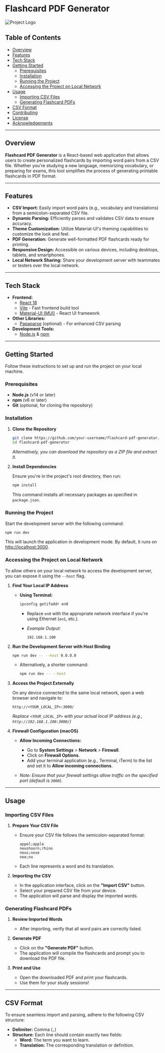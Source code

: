 # Flashcard PDF Generator

![Project Logo](path-to-your-logo.png) <!-- Replace with your project's logo if available -->

## Table of Contents

- [Overview](#overview)
- [Features](#features)
- [Tech Stack](#tech-stack)
- [Getting Started](#getting-started)
    - [Prerequisites](#prerequisites)
    - [Installation](#installation)
    - [Running the Project](#running-the-project)
    - [Accessing the Project on Local Network](#accessing-the-project-on-local-network)
- [Usage](#usage)
    - [Importing CSV Files](#importing-csv-files)
    - [Generating Flashcard PDFs](#generating-flashcard-pdfs)
- [CSV Format](#csv-format)
- [Contributing](#contributing)
- [License](#license)
- [Acknowledgements](#acknowledgements)

---

## Overview

**Flashcard PDF Generator** is a React-based web application that allows users to create personalized flashcards by importing word pairs from a CSV file. Whether you're studying a new language, memorizing vocabulary, or preparing for exams, this tool simplifies the process of generating printable flashcards in PDF format.

---

## Features

- **CSV Import:** Easily import word pairs (e.g., vocabulary and translations) from a semicolon-separated CSV file.
- **Dynamic Parsing:** Efficiently parses and validates CSV data to ensure accuracy.
- **Theme Customization:** Utilize Material-UI's theming capabilities to customize the look and feel.
- **PDF Generation:** Generate well-formatted PDF flashcards ready for printing.
- **Responsive Design:** Accessible on various devices, including desktops, tablets, and smartphones.
- **Local Network Sharing:** Share your development server with teammates or testers over the local network.

---

## Tech Stack

- **Frontend:**
    - [React 18](https://reactjs.org/)
    - [Vite](https://vitejs.dev/) - Fast frontend build tool
    - [Material-UI (MUI)](https://mui.com/) - React UI framework
- **Other Libraries:**
    - [Papaparse](https://www.papaparse.com/) (optional) - For enhanced CSV parsing
- **Development Tools:**
    - [Node.js](https://nodejs.org/) & [npm](https://www.npmjs.com/)

---

## Getting Started

Follow these instructions to set up and run the project on your local machine.

### Prerequisites

- **Node.js** (v14 or later)
- **npm** (v6 or later)
- **Git** (optional, for cloning the repository)

### Installation

1. **Clone the Repository**

   ```bash
   git clone https://github.com/your-username/flashcard-pdf-generator.git
   cd flashcard-pdf-generator
   ```

   *Alternatively, you can download the repository as a ZIP file and extract it.*

2. **Install Dependencies**

   Ensure you're in the project's root directory, then run:

   ```bash
   npm install
   ```

   This command installs all necessary packages as specified in `package.json`.

### Running the Project

Start the development server with the following command:

```bash
npm run dev
```

This will launch the application in development mode. By default, it runs on [http://localhost:3000](http://localhost:3000).

### Accessing the Project on Local Network

To allow others on your local network to access the development server, you can expose it using the `--host` flag.

1. **Find Your Local IP Address**

    - **Using Terminal:**

      ```bash
      ipconfig getifaddr en0
      ```

        - Replace `en0` with the appropriate network interface if you're using Ethernet (`en1`, etc.).

        - *Example Output:*

          ```
          192.168.1.100
          ```

2. **Run the Development Server with Host Binding**

   ```bash
   npm run dev -- --host 0.0.0.0
   ```

    - Alternatively, a shorter command:

      ```bash
      npm run dev -- --host
      ```

3. **Access the Project Externally**

   On any device connected to the same local network, open a web browser and navigate to:

   ```
   http://<YOUR_LOCAL_IP>:3000/
   ```

   *Replace `<YOUR_LOCAL_IP>` with your actual local IP address (e.g., `http://192.168.1.100:3000/`)*

4. **Firewall Configuration (macOS)**

    - **Allow Incoming Connections:**
        - Go to **System Settings** > **Network** > **Firewall**.
        - Click on **Firewall Options**.
        - Add your terminal application (e.g., Terminal, iTerm) to the list and set it to **Allow incoming connections**.

    - *Note: Ensure that your firewall settings allow traffic on the specified port (default is `3000`).*

---

## Usage

### Importing CSV Files

1. **Prepare Your CSV File**

    - Ensure your CSV file follows the semicolon-separated format:

      ```
      appel;apple
      neushoorn;rhino
      neus;nose
      nee;no
      ```

    - Each line represents a word and its translation.

2. **Importing the CSV**

    - In the application interface, click on the **"Import CSV"** button.
    - Select your prepared CSV file from your device.
    - The application will parse and display the imported words.

### Generating Flashcard PDFs

1. **Review Imported Words**

    - After importing, verify that all word pairs are correctly listed.

2. **Generate PDF**

    - Click on the **"Generate PDF"** button.
    - The application will compile the flashcards and prompt you to download the PDF file.

3. **Print and Use**

    - Open the downloaded PDF and print your flashcards.
    - Use them for your study sessions!

---

## CSV Format

To ensure seamless import and parsing, adhere to the following CSV structure:

- **Delimiter:** Comma (`,`)
- **Structure:** Each line should contain exactly two fields:
    - **Word:** The term you want to learn.
    - **Translation:** The corresponding translation or definition.